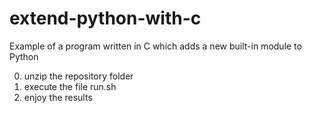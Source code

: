 # extend-python-with-c
Example of a program written in C which adds a new built-in module to Python

0) unzip the repository folder
1) execute the file run.sh
2) enjoy the results
